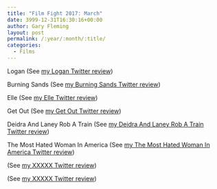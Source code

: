 ```yaml
---
title: "Film Fight 2017: March"
date: 3999-12-31T16:30:16+00:00
author: Gary Fleming
layout: post
permalink: /:year/:month/:title/
categories:
  - Films
---
```


Logan (See [my Logan Twitter review](https://twitter.com/garyfleming/status/840958569621147648))

Burning Sands (See [my Burning Sands Twitter review](https://twitter.com/garyfleming/status/841734791724732417))

Elle (See [my Elle Twitter review](https://twitter.com/garyfleming/status/841735243275096064))

Get Out (See [my Get Out Twitter review](https://twitter.com/garyfleming/status/845366255817297920))

Deidra And Laney Rob A Train (See [my Deidra And Laney Rob A Train Twitter review](https://twitter.com/garyfleming/status/845366478920732673))


The Most Hated Woman In America (See [my The Most Hated Woman In America Twitter review](https://twitter.com/garyfleming/status/847173004505354241))

(See [my XXXXX Twitter review]())

(See [my XXXXX Twitter review]())
